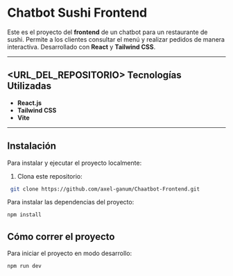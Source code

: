 #  Chatbot Sushi Frontend

Este es el proyecto del **frontend** de un chatbot para un restaurante de sushi. Permite a los clientes consultar el menú y realizar pedidos de manera interactiva. Desarrollado con **React** y **Tailwind CSS**.

---

## <URL_DEL_REPOSITORIO> Tecnologías Utilizadas
- **React.js**  
- **Tailwind CSS**  
- **Vite** 

---


##  Instalación
Para instalar y ejecutar el proyecto localmente:  

1. Clona este repositorio:  
```bash
 git clone https://github.com/axel-ganum/Chaatbot-Frontend.git
```
 

Para instalar las dependencias del proyecto:  
```bash
npm install
```
## Cómo correr el proyecto
Para iniciar el proyecto en modo desarrollo:  
```bash
npm run dev
```